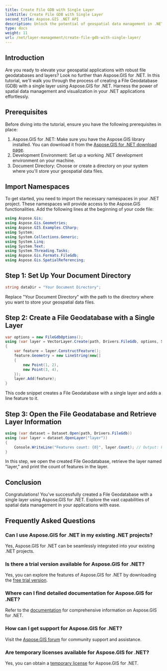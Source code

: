 ```yaml
---
title: Create File GDB with Single Layer
linktitle: Create File GDB with Single Layer
second_title: Aspose.GIS .NET API
description: Unlock the potential of geospatial data management in .NET with Aspose.GIS. Learn how to create File Geodatabases and layers step-by-step. Download now!
type: docs
weight: 11
url: /net/layer-management/create-file-gdb-with-single-layer/
---
```

## Introduction
Are you ready to elevate your geospatial applications with robust file geodatabases and layers? Look no further than Aspose.GIS for .NET. In this tutorial, we'll walk you through the process of creating a File Geodatabase (GDB) with a single layer using Aspose.GIS for .NET. Harness the power of spatial data management and visualization in your .NET applications effortlessly.
## Prerequisites
Before diving into the tutorial, ensure you have the following prerequisites in place:
1. Aspose.GIS for .NET: Make sure you have the Aspose.GIS library installed. You can download it from the [Aspose.GIS for .NET download page](https://releases.aspose.com/gis/net/).
2. Development Environment: Set up a working .NET development environment on your machine.
3. Document Directory: Choose or create a directory on your system where you'll store your geospatial data files.
## Import Namespaces
To get started, you need to import the necessary namespaces in your .NET project. These namespaces will provide access to the Aspose.GIS functionalities. Add the following lines at the beginning of your code file:
```csharp
using Aspose.Gis;
using Aspose.Gis.Geometries;
using Aspose.GIS.Examples.CSharp;
using System;
using System.Collections.Generic;
using System.Linq;
using System.Text;
using System.Threading.Tasks;
using Aspose.Gis.Formats.FileGdb;
using Aspose.Gis.SpatialReferencing;
```
## Step 1: Set Up Your Document Directory
```csharp
string dataDir = "Your Document Directory";
```
Replace "Your Document Directory" with the path to the directory where you want to store your geospatial data files.
## Step 2: Create a File Geodatabase with a Single Layer
```csharp
var options = new FileGdbOptions();
using (var layer = VectorLayer.Create(path, Drivers.FileGdb, options, SpatialReferenceSystem.Wgs84))
{
    var feature = layer.ConstructFeature();
    feature.Geometry = new LineString(new[]
    {
        new Point(1, 2),
        new Point(3, 4),
    });
    layer.Add(feature);
}
```
This code snippet creates a File Geodatabase with a single layer and adds a line feature to it.
## Step 3: Open the File Geodatabase and Retrieve Layer Information
```csharp
using (var dataset = Dataset.Open(path, Drivers.FileGdb))
using (var layer = dataset.OpenLayer("layer"))
{
    Console.WriteLine("Features count: {0}", layer.Count); // Output: Features count: 1
}
```
In this step, we open the created File Geodatabase, retrieve the layer named "layer," and print the count of features in the layer.
## Conclusion
Congratulations! You've successfully created a File Geodatabase with a single layer using Aspose.GIS for .NET. Explore the vast capabilities of spatial data management in your applications with ease.
## Frequently Asked Questions
### Can I use Aspose.GIS for .NET in my existing .NET projects?
Yes, Aspose.GIS for .NET can be seamlessly integrated into your existing .NET projects.
### Is there a trial version available for Aspose.GIS for .NET?
Yes, you can explore the features of Aspose.GIS for .NET by downloading the [free trial version](https://releases.aspose.com/).
### Where can I find detailed documentation for Aspose.GIS for .NET?
Refer to the [documentation](https://reference.aspose.com/gis/net/) for comprehensive information on Aspose.GIS for .NET.
### How can I get support for Aspose.GIS for .NET?
Visit the [Aspose.GIS forum](https://forum.aspose.com/c/gis/33) for community support and assistance.
### Are temporary licenses available for Aspose.GIS for .NET?
Yes, you can obtain a [temporary license](https://purchase.aspose.com/temporary-license/) for Aspose.GIS for .NET.
